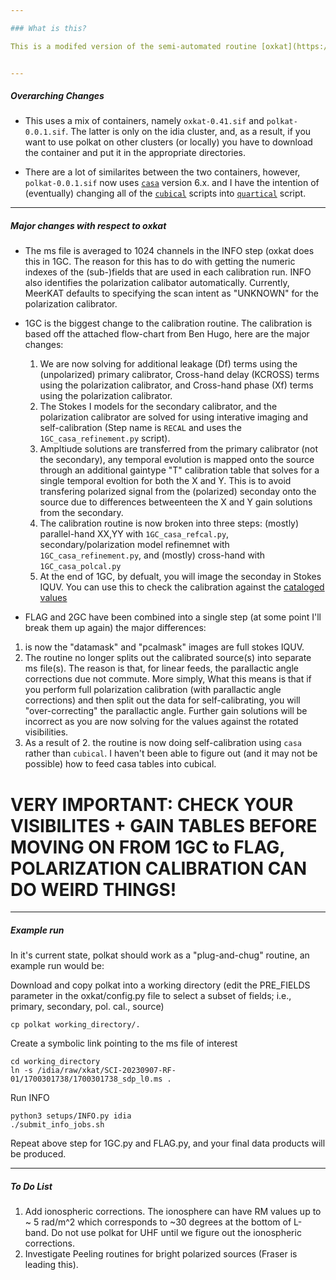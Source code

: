 ```yaml
--- 

### What is this?

This is a modifed version of the semi-automated routine [oxkat](https://github.com/IanHeywood/oxkat), that has been designed to make polarization calibration as hands-off as possible. I direct the reader to the original oxkat documentation for a more detailed description of the pipeline. Here I will highlight some key differences.


---
```

##### Overarching Changes

* This uses a mix of containers, namely `oxkat-0.41.sif` and `polkat-0.0.1.sif`. The latter is only on the idia cluster, and, as a result, if you want to use polkat on other clusters (or locally) you have to download the container and put it in the appropriate directories.

* There are a lot of similarites between the two containers, however, `polkat-0.0.1.sif` now uses [`casa`](https://casa.nrao.edu/) version 6.x. and I have the intention of (eventually) changing all of the [`cubical`](https://github.com/ratt-ru/CubiCal) scripts into [`quartical`](https://github.com/ratt-ru/CubiCal) script. 


---
##### Major changes with respect to oxkat

* The ms file is averaged to 1024 channels in the INFO step (oxkat does this in 1GC. The reason for this has to do with getting the numeric indexes of the (sub-)fields that are used in each calibration run. INFO also identifies the polarization calibator automatically. Currently, MeerKAT defaults to specifying the scan intent as "UNKNOWN" for the polarization calibrator.

* 1GC is the biggest change to the calibration routine. The calibration is based off the attached flow-chart from Ben Hugo, here are the major changes:
  1. We are now solving for additional leakage (Df) terms using the (unpolarized) primary calibrator, Cross-hand delay (KCROSS) terms using the polarization calibrator, and Cross-hand phase (Xf) terms using the polarization calibrator.
  2. The Stokes I models for the secondary calibrator, and the polarization calibrator are solved for using interative imaging and self-calibration (Step name is `RECAL` and uses the `1GC_casa_refinement.py` script).
  3. Ampltiude solutions are transferred from the primary calibrator (not the secondary), any temporal evolution is mapped onto the source through an additional gaintype "T" calibration table that solves for a single temporal evoltion for both the X and Y. This is to avoid transfering polarized signal from the (polarized) seconday onto the source due to differences betweenteen the X and Y gain solutions from the secondary. 
  4. The calibration routine is now broken into three steps: (mostly) parallel-hand XX,YY with `1GC_casa_refcal.py`, secondary/polarization model refinemnet with `1GC_casa_refinement.py`, and (mostly) cross-hand with `1GC_casa_polcal.py`
  5. At the end of 1GC, by defualt, you will image the seconday in Stokes IQUV. You can use this to check the calibration against the [cataloged values](https://skaafrica.atlassian.net/wiki/spaces/ESDKB/pages/1452146701/L-band+gain+calibrators)
 
 * FLAG and 2GC have been combined into a single step (at some point I'll break them up again) the major differences:
  1. is now the "datamask" and "pcalmask" images are full stokes IQUV.
  2. The routine no longer splits out the calibrated source(s) into separate ms file(s). The reason is that, for linear feeds, the parallactic angle corrections due not commute. More simply, What this means is that if you perform full polarization calibration (with parallactic angle corrections) and then split out the data for self-calibrating, you will "over-correcting" the parallactic angle. Further gain solutions will be incorrect as you are now solving for the values against the rotated visibilities. 
  3. As a result of 2. the routine is now doing self-calibration using `casa` rather than `cubical`. I haven't been able to figure out (and it may not be possible) how to feed casa tables into cubical.


# VERY IMPORTANT: CHECK YOUR VISIBILITES + GAIN TABLES BEFORE MOVING ON FROM 1GC to FLAG, POLARIZATION CALIBRATION CAN DO WEIRD THINGS! 

---
##### Example run

In it's current state, polkat should work as a "plug-and-chug" routine, an example run would be:

Download and copy polkat into a working directory (edit the PRE_FIELDS parameter in the oxkat/config.py file to select a subset of fields; i.e., primary, secondary, pol. cal., source)
```
cp polkat working_directory/.
```
Create a symbolic link pointing to the ms file of interest
```
cd working_directory
ln -s /idia/raw/xkat/SCI-20230907-RF-01/1700301738/1700301738_sdp_l0.ms .
```
Run INFO
```
python3 setups/INFO.py idia
./submit_info_jobs.sh
```
Repeat above step for 1GC.py and FLAG.py, and your final data products will be produced. 

---
##### To Do List

1. Add ionospheric corrections. The ionosphere can have RM values up to ~ 5 rad/m^2 which corresponds to ~30 degrees at the bottom of L-band. Do not use polkat for UHF until we figure out the ionospheric corrections.
2. Investigate Peeling routines for bright polarized sources (Fraser is leading this).

